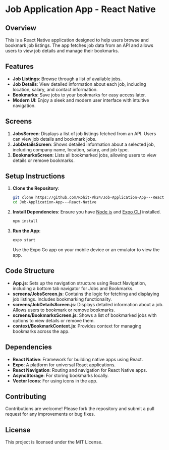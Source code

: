 # Job Application App - React Native

## Overview

This is a React Native application designed to help users browse and bookmark job listings. The app fetches job data from an API and allows users to view job details and manage their bookmarks.

## Features

- **Job Listings**: Browse through a list of available jobs.
- **Job Details**: View detailed information about each job, including location, salary, and contact information.
- **Bookmarks**: Save jobs to your bookmarks for easy access later.
- **Modern UI**: Enjoy a sleek and modern user interface with intuitive navigation.

## Screens

1. **JobsScreen**: Displays a list of job listings fetched from an API. Users can view job details and bookmark jobs.
2. **JobDetailsScreen**: Shows detailed information about a selected job, including company name, location, salary, and job type.
3. **BookmarksScreen**: Lists all bookmarked jobs, allowing users to view details or remove bookmarks.

## Setup Instructions

1. **Clone the Repository**:
   ```bash
   git clone https://github.com/Rohit-Vk24/Job-Application-App---React-Native.git
   cd Job-Application-App---React-Native
   ```

2. **Install Dependencies**:
   Ensure you have [Node.js](https://nodejs.org/) and [Expo CLI](https://docs.expo.dev/get-started/installation/) installed.
   ```bash
   npm install
   ```

3. **Run the App**:
   ```bash
   expo start
   ```
   Use the Expo Go app on your mobile device or an emulator to view the app.

## Code Structure

- **App.js**: Sets up the navigation structure using React Navigation, including a bottom tab navigator for Jobs and Bookmarks.
- **screens/JobsScreen.js**: Contains the logic for fetching and displaying job listings. Includes bookmarking functionality.
- **screens/JobDetailsScreen.js**: Displays detailed information about a job. Allows users to bookmark or remove bookmarks.
- **screens/BookmarksScreen.js**: Shows a list of bookmarked jobs with options to view details or remove them.
- **context/BookmarkContext.js**: Provides context for managing bookmarks across the app.

## Dependencies

- **React Native**: Framework for building native apps using React.
- **Expo**: A platform for universal React applications.
- **React Navigation**: Routing and navigation for React Native apps.
- **AsyncStorage**: For storing bookmarks locally.
- **Vector Icons**: For using icons in the app.

## Contributing

Contributions are welcome! Please fork the repository and submit a pull request for any improvements or bug fixes.

## License

This project is licensed under the MIT License. 
